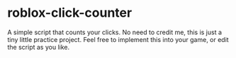 # roblox-click-counter
 A simple script that counts your clicks. No need to credit me, this is just a tiny little practice project. Feel free to implement this into your game, or edit the script as you like.
